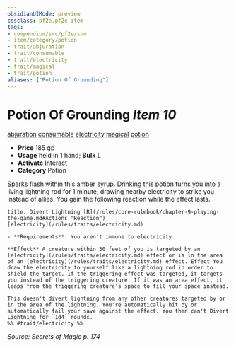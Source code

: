 ```yaml
---
obsidianUIMode: preview
cssclass: pf2e,pf2e-item
tags:
- compendium/src/pf2e/som
- item/category/potion
- trait/abjuration
- trait/consumable
- trait/electricity
- trait/magical
- trait/potion
aliases: ["Potion Of Grounding"]
---
```

# Potion Of Grounding *Item 10*  
[abjuration](/rules/traits/abjuration.md)  [consumable](/rules/traits/consumable.md)  [electricity](/rules/traits/electricity.md)  [magical](/rules/traits/magical.md)  [potion](/rules/traits/potion.md)  

- **Price** 185 gp
- **Usage** held in 1 hand; **Bulk** L
- **Activate** [Interact](/rules/actions/interact.md)
- **Category** Potion

Sparks flash within this amber syrup. Drinking this potion turns you into a living lightning rod for 1 minute, drawing nearby electricity to strike you instead of allies. You gain the following reaction while the effect lasts.

```ad-embed-ability
title: Divert Lightning [R](/rules/core-rulebook/chapter-9-playing-the-game.md#Actions "Reaction")
[electricity](/rules/traits/electricity.md)  

- **Requirements**: You aren't immune to electricity

**Effect** A creature within 30 feet of you is targeted by an [electricity](/rules/traits/electricity.md) effect or is in the area of an [electricity](/rules/traits/electricity.md) effect. Effect You draw the electricity to yourself like a lightning rod in order to shield the target. If the triggering effect was targeted, it targets you instead of the triggering creature. If it was an area effect, it leaps from the triggering creature's space to fill your space instead.

This doesn't divert lightning from any other creatures targeted by or in the area of the lightning. You're automatically hit by or automatically fail your save against the effect. You then can't Divert Lightning for `1d4` rounds.  
%% #trait/electricity %%
```

*Source: Secrets of Magic p. 174*